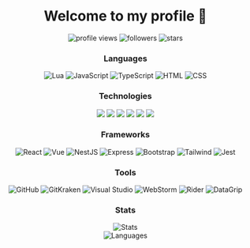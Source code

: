 
  <div id="header" align="center">
    <h1>Welcome to my profile 👋</h1>
    <img src="https://komarev.com/ghpvc/?username=LelioMoreau&color=blueviolet&style=flat-square" alt="profile views" />
    <img src="https://img.shields.io/github/followers/LelioMoreau?color=blueviolet&style=flat-square" alt="followers" />
    <img src="https://img.shields.io/github/stars/LelioMoreau?color=blueviolet&style=flat-square" alt="stars" />
  </div>
  <div align="center">
    <h3>Languages</h2>
    <img src="https://img.shields.io/badge/-Lua-000000?style=flat&logo=lua&logoColor=2C2D72" alt="Lua" />
    <img src="https://img.shields.io/badge/-JavaScript-000000?style=flat&logo=javascript" alt="JavaScript" />
    <img src="https://img.shields.io/badge/-TypeScript-000000?style=flat&logo=typescript" alt="TypeScript" />
    <img src="https://img.shields.io/badge/-HTML-000000?style=flat&logo=html5" alt="HTML" />
    <img src="https://img.shields.io/badge/-CSS-000000?style=flat&logo=css3&logoColor=1572B6" alt="CSS" />
    <h3>Technologies</h2>
    <img src="https://img.shields.io/badge/-Ngnix-000000?style=flat&logo=nginx&logoColor=white" />
    <img src="https://img.shields.io/badge/-Docker-000000?style=flat&logo=docker" />
    <img src="https://img.shields.io/badge/-Git-000000?style=flat&logo=git" />
    <img src="https://img.shields.io/badge/-MongoDB-000000?style=flat&logo=mongodb" />
    <img src="https://img.shields.io/badge/-PostgreSQL-000000?style=flat&logo=postgresql" />
    <img src="https://img.shields.io/badge/-Redis-000000?style=flat&logo=redis" />
    <h3>Frameworks</h2>
    <img src="https://img.shields.io/badge/-React-000000?style=flat&logo=react" alt="React" />
    <img src="https://img.shields.io/badge/-Vue-000000?style=flat&logo=vue.js" alt="Vue" />
    <img src="https://img.shields.io/badge/-NestJS-000000?style=flat&logo=nestjs" alt="NestJS" />
    <img src="https://img.shields.io/badge/-Express-000000?style=flat&logo=express" alt="Express" />
    <img src="https://img.shields.io/badge/-Bootstrap-000000?style=flat&logo=bootstrap" alt="Bootstrap" />
    <img src="https://img.shields.io/badge/-Tailwind-000000?style=flat&logo=tailwind-css" alt="Tailwind" />
    <img src="https://img.shields.io/badge/-Jest-000000?style=flat&logo=jest" alt="Jest" />
    <h3>Tools</h2>
    <img src="https://img.shields.io/badge/-GitHub-000000?style=flat&logo=github" alt="GitHub" />
    <img src="https://img.shields.io/badge/-GitKraken-000000?style=flat&logo=gitkraken" alt="GitKraken" />
    <img src="https://img.shields.io/badge/-Visual%20Studio-000000?style=flat&logo=visual-studio" alt="Visual Studio" />
    <img src="https://img.shields.io/badge/-WebStorm-000000?style=flat&logo=webstorm" alt="WebStorm" />
    <img src="https://img.shields.io/badge/-Rider-000000?style=flat&logo=rider" alt="Rider" />
    <img src="https://img.shields.io/badge/-DataGrip-000000?style=flat&logo=datagrip" alt="DataGrip" />
  </div>
  <div align="center">
    <h3>Stats</h2>
  </div>
  <div align="center">
    <img src="https://github-readme-stats.vercel.app/api?username=LelioMoreau&show_icons=true&theme=dark" alt="Stats" />
  </div>
  <div align="center">
    <img src="https://github-readme-stats.vercel.app/api/top-langs/?username=LelioMoreau&layout=compact&theme=dark" alt="Languages" />
  </div>
